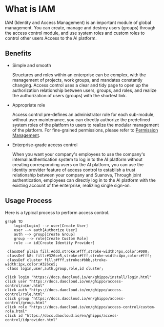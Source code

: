 # What is IAM

IAM (Identity and Access Management) is an important module of global management. You can create, manage and destroy users (groups) through the access control module, and use system roles and custom roles to control other users Access to the AI platform.

## Benefits

- Simple and smooth

    Structures and roles within an enterprise can be complex, with the management of projects, work groups, and mandates constantly changing. Access control uses a clear and tidy page to open up the authorization relationship between users, groups, and roles, and realize the authorization of users (groups) with the shortest link.

- Appropriate role

    Access control pre-defines an administrator role for each sub-module, without user maintenance, you can directly authorize the predefined system roles of the platform to users to realize the modular management of the platform. For fine-grained permissions, please refer to [Permission Management](role.md).

- Enterprise-grade access control

    When you want your company's employees to use the company's internal authentication system to log in to the AI platform without creating corresponding users on the AI platform, you can use the identity provider feature of access control to establish a trust relationship between your company and Suanova, Through joint authentication, employees can directly log in to the AI platform with the existing account of the enterprise, realizing single sign-on.

## Usage Process

Here is a typical process to perform access control.

```mermaid
graph TD
    login[Login] --> user[Create User]
    user --> auth[Authorize User]
    auth --> group[Create Group]
    group --> role[Create Custom Role]
    role --> id[Create Identity Provider]

 classDef plain fill:#ddd,stroke:#fff,stroke-width:4px,color:#000;
 classDef k8s fill:#326ce5,stroke:#fff,stroke-width:4px,color:#fff;
 classDef cluster fill:#fff,stroke:#bbb,stroke-width:1px,color:#326ce5;
 class login,user,auth,group,role,id cluster;

click login "https://docs.daocloud.io/en/ghippo/install/login.html"
click user "https://docs.daocloud.io/en/ghippo/access-control/user.html"
click auth "https://docs.daocloud.io/en/ghippo/access-control/role.html"
click group "https://docs.daocloud.io/en/ghippo/access-control/group.html"
click role "https://docs.daocloud.io/en/ghippo/access-control/custom-role.html"
click id "https://docs.daocloud.io/en/ghippo/access-control/idprovider.html"
```
